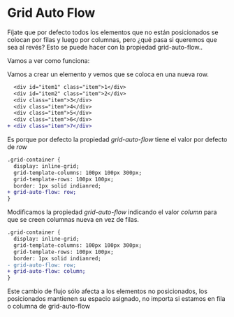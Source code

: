 # Grid Auto Flow

Fíjate que por defecto todos los elementos que no están posicionados se colocan por filas y luego por columnas, pero ¿qué pasa si queremos que sea al revés? Esto se puede hacer con la propiedad grid-auto-flow..

Vamos a ver como funciona:

Vamos a crear un elemento y vemos que se coloca en una nueva row.

```diff
  <div id="item1" class="item">1</div>
  <div id="item2" class="item">2</div>
  <div class="item">3</div>
  <div class="item">4</div>
  <div class="item">5</div>
  <div class="item">6</div>
+ <div class="item">7</div>
```

Es porque por defecto la propiedad _grid-auto-flow_ tiene el valor por defecto de _row_

```diff
.grid-container {
  display: inline-grid;
  grid-template-columns: 100px 100px 300px;
  grid-template-rows: 100px 100px;
  border: 1px solid indianred;
+ grid-auto-flow: row;
}
```

Modificamos la propiedad _grid-auto-flow_ indicando el valor _column_ para que se creen columnas nueva en vez de filas.

```diff
.grid-container {
  display: inline-grid;
  grid-template-columns: 100px 100px 300px;
  grid-template-rows: 100px 100px;
  border: 1px solid indianred;
- grid-auto-flow: row;  
+ grid-auto-flow: column;
}
```

Este cambio de flujo sólo afecta a los elementos no posicionados, los posicionados mantienen su espacio asignado, no importa si estamos en fila o columna de grid-auto-flow
